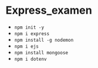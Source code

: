 # Express_examen

- ```npm init -y```
- ```npm i express```
- ```npm install -g nodemon```
- ```npm i ejs```
- ```npm install mongoose```
- ```npm i dotenv```
